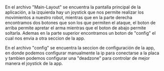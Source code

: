 En el archivo "Main-Layout" se encuentra la pantalla principal de la aplicación, a la izquierda hay un joystick que nos permite realizar los movimientos a nuestro robot, mientras que en la parte derecha encontramos dos botones que son los que permiten el ataque, el boton de arriba permite apretar el arma mientras que el boton de abajo permite soltarla. Ademas en la parte superior encontramos un boton de "config" el cual nos envia a otra seccion de la app.

En el archivo "config" se encuentra la seccion de configuración de la app, en donde podemos configurar manualmente la ip para conectarse a la placa y tambien podemos configurar una "deadzone" para controlar de mejor manera el joystick de la app.

